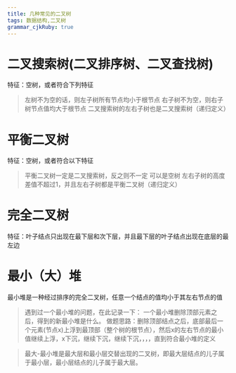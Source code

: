 ```yaml
---
title: 几种常见的二叉树
tags: 数据结构,二叉树
grammar_cjkRuby: true
---
```



# 二叉搜索树(二叉排序树、二叉查找树)

特征：空树，或者符合下列特征
> 左树不为空的话，则左子树所有节点均小于根节点
> 右子树不为空，则右子树节点值均大于根节点
> 二叉搜索树的左右子树也是二叉搜索树（递归定义）

# 平衡二叉树

特征：空树，或者符合以下特征
> 平衡二叉树一定是二叉搜索树，反之则不一定
> 可以是空树
> 左右子树的高度差值不超过1，并且左右子树都是平衡二叉树（递归定义）

# 完全二叉树

特征：叶子结点只出现在最下层和次下层，并且最下层的叶子结点出现在底层的最左边

# 最小（大）堆

最小堆是一种经过排序的完全二叉树，任意一个结点的值均小于其左右节点的值

> 遇到过一个最小堆的问题，在此记录一下：
> 一个最小堆删除顶部元素之后，得到的新最小堆是什么。
> 做题思路：删除顶部结点之后，底部最后一个元素(节点x)上浮到最顶部（整个树的根节点），然后x的左右节点的最小值继续上浮，x下沉，继续下沉，继续下沉，，，，直到符合最小堆的定义

> 最大-最小堆是最大层和最小层交替出现的二叉树，即最大层结点的儿子属于最小层，最小层结点的儿子属于最大层。

